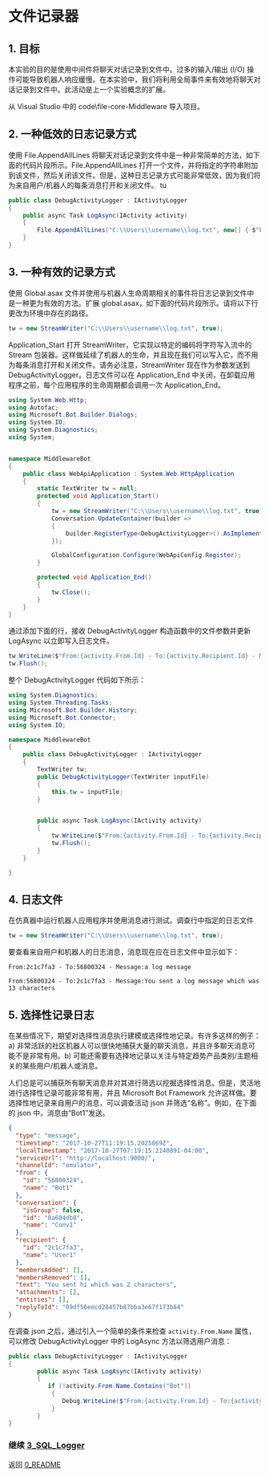 ﻿# 文件记录器

## 1.	目标

本实验的目的是使用中间件将聊天对话记录到文件中。过多的输入/输出 (I/O) 操作可能导致机器人响应缓慢。在本实验中，我们将利用全局事件来有效地将聊天对话记录到文件中。此活动是上一个实验概念的扩展。

从 Visual Studio 中的 code\file-core-Middleware 导入项目。

## 2. 一种低效的日志记录方式

使用 File.AppendAllLines 将聊天对话记录到文件中是一种非常简单的方法，如下面的代码片段所示。File.AppendAllLines 打开一个文件，并将指定的字符串附加到该文件，然后关闭该文件。但是，这种日志记录方式可能非常低效，因为我们将为来自用户/机器人的每条消息打开和关闭文件。
tu
````C#
public class DebugActivityLogger : IActivityLogger
{
    public async Task LogAsync(IActivity activity)
    {
        File.AppendAllLines("C:\\Users\\username\\log.txt", new[] { $"From:{activity.From.Id} - To:{activity.Recipient.Id} - Message:{activity.AsMessageActivity().Text}" });
    }
}
````

## 3.	一种有效的记录方式

使用 Global.asax 文件并使用与机器人生命周期相关的事件将日志记录到文件中是一种更为有效的方法。扩展 global.asax，如下面的代码片段所示。请将以下行更改为环境中存在的路径。

````C# 
tw = new StreamWriter("C:\\Users\\username\\log.txt", true);
````

Application_Start 打开 StreamWriter，它实现以特定的编码将字符写入流中的 Stream 包装器。这样做延续了机器人的生命，并且现在我们可以写入它，而不用为每条消息打开和关闭文件。请务必注意，StreamWriter 现在作为参数发送到 DebugActivityLogger。日志文件可以在 Application_End 中关闭，在卸载应用程序之前，每个应用程序的生命周期都会调用一次 Application_End。

````C#
using System.Web.Http;
using Autofac;
using Microsoft.Bot.Builder.Dialogs;
using System.IO;
using System.Diagnostics;
using System;


namespace MiddlewareBot
{
    public class WebApiApplication : System.Web.HttpApplication
    {
        static TextWriter tw = null;
        protected void Application_Start()
        {
            tw = new StreamWriter("C:\\Users\\username\\log.txt", true);
            Conversation.UpdateContainer(builder =>
            {
                builder.RegisterType<DebugActivityLogger>().AsImplementedInterfaces().InstancePerDependency().WithParameter("inputFile", tw);
            });

            GlobalConfiguration.Configure(WebApiConfig.Register);
        }

        protected void Application_End()
        {
            tw.Close();
        }
    }
}
````

通过添加下面的行，接收 DebugActivityLogger 构造函数中的文件参数并更新 LogAsync 以立即写入日志文件。

````C#
tw.WriteLine($"From:{activity.From.Id} - To:{activity.Recipient.Id} - Message:{activity.AsMessageActivity().Text}", true);
tw.Flush();
````

整个 DebugActivityLogger 代码如下所示：

````C#
using System.Diagnostics;
using System.Threading.Tasks;
using Microsoft.Bot.Builder.History;
using Microsoft.Bot.Connector;
using System.IO;

namespace MiddlewareBot
{    
    public class DebugActivityLogger : IActivityLogger
    {
        TextWriter tw;
        public DebugActivityLogger(TextWriter inputFile)
        {
            this.tw = inputFile;
        }


        public async Task LogAsync(IActivity activity)
        {
            tw.WriteLine($"From:{activity.From.Id} - To:{activity.Recipient.Id} - Message:{activity.AsMessageActivity().Text}", true);
            tw.Flush();
        }
    }

}
````

## 4. 日志文件

在仿真器中运行机器人应用程序并使用消息进行测试。调查行中指定的日志文件

````C# 
tw = new StreamWriter("C:\\Users\\username\\log.txt", true);
````

要查看来自用户和机器人的日志消息，消息现在应在日志文件中显示如下：

````From:2c1c7fa3 - To:56800324 - Message:a log message````

````From:56800324 - To:2c1c7fa3 - Message:You sent a log message which was 13 characters````

## 5. 选择性记录日志

在某些情况下，期望对选择性消息执行建模或选择性地记录。有许多这样的例子：a) 非常活跃的社区机器人可以很快地捕获大量的聊天消息，并且许多聊天消息可能不是非常有用。b) 可能还需要有选择地记录以关注与特定趋势产品类别/主题相关的某些用户/机器人或消息。

人们总是可以捕获所有聊天消息并对其进行筛选以挖掘选择性消息。但是，灵活地进行选择性记录可能非常有用，并且 Microsoft Bot Framework 允许这样做。要选择性地记录来自用户的消息，可以调查活动 json 并筛选“名称”。例如，在下面的 json 中，消息由“Bot1”发送。

```json
{
  "type": "message",
  "timestamp": "2017-10-27T11:19:15.2025869Z",
  "localTimestamp": "2017-10-27T07:19:15.2140891-04:00",
  "serviceUrl": "http://localhost:9000/",
  "channelId": "emulator",
  "from": {
    "id": "56800324",
    "name": "Bot1"
  },
  "conversation": {
    "isGroup": false,
    "id": "8a684db8",
    "name": "Conv1"
  },
  "recipient": {
    "id": "2c1c7fa3",
    "name": "User1"
  },
  "membersAdded": [],
  "membersRemoved": [],
  "text": "You sent hi which was 2 characters",
  "attachments": [],
  "entities": [],
  "replyToId": "09df56eecd28457b87bba3e67f173b84"
}
```
在调查 json 之后，通过引入一个简单的条件来检查 ````activity.From.Name```` 属性，可以修改 DebugActivityLogger 中的 LogAsync 方法以筛选用户消息：

````C#
public class DebugActivityLogger : IActivityLogger
{
        public async Task LogAsync(IActivity activity)
        {
           if (!activity.From.Name.Contains("Bot"))
            {
               Debug.WriteLine($"From:{activity.From.Id} - To:{activity.Recipient.Id} - Message:{activity.AsMessageActivity()?.Text}");
            }
        }
}
````


### 继续 [3_SQL_Logger](3_SQL_Logger.md)

返回 [0_README](../0_README.md)